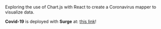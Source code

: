 Exploring the use of Chart.js with React to create a Coronavirus mapper to visualize data.

**Covid-19** is deployed with **Surge** at: [this link](http://average-visitor.surge.sh/)!